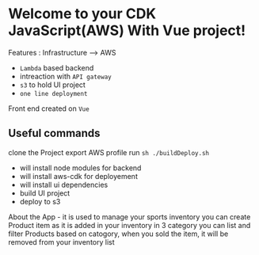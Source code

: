 # Welcome to your CDK JavaScript(AWS) With Vue project!

Features :
Infrastructure --> AWS

- `Lambda` based backend
- intreaction with `API gateway`
- `s3` to hold UI project
- `one line deployment`

Front end created on `Vue`

## Useful commands

clone the Project
export AWS profile
run `sh ./buildDeploy.sh`

- will install node modules for backend
- will install aws-cdk for deployement
- will install ui dependencies
- build UI project
- deploy to s3

About the App - it is used to manage your sports inventory
you can create Product item as it is added in your inventory in 3 category
you can list and filter Products based on catogory,
when you sold the item, it will be removed from your inventory list
